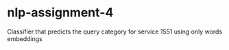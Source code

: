 # nlp-assignment-4
Classifier that predicts the query category for service 1551 using only words embeddings
